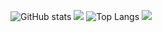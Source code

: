 ![GitHub stats](https://github-readme-stats.vercel.app/api?username=harshitbhat&show_icons=true&theme=tokyonight)
![](https://github-readme-streak-stats.herokuapp.com/?user=harshitbhat)
![Top Langs](https://github-readme-stats.vercel.app/api/top-langs/?username=harshitbhat&theme=tokyonight)
![](https://visitor-badge.laobi.icu/badge?page_id=harshitbhat.harshitbhat)
